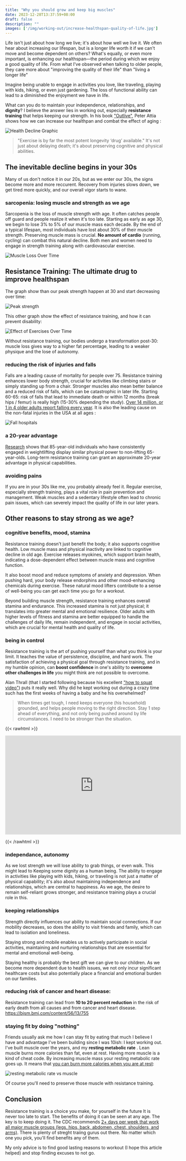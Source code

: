 ```yaml
---
title: "Why you should grow and keep big muscles"
date: 2023-12-28T13:37:59+08:00
draft: false
description: ""
images: ['/img/working-out/increase-healthspan-quality-of-life.jpg']
---
```


Life isn't just about how long we live; it's about how well we live it. We often hear about increasing our lifespan, but is a longer life worth it if we can't move and become dependent on others? What's equally, or even more important, is enhancing our healthspan—the period during which we enjoy a good quality of life. From what I've observed when talking to older people, they care more about "improving the quality of their life" than "living a longer life" 

Imagine being unable to engage in activities you love, like traveling, playing with kids, hiking, or even just gardening. The loss of functional ability can lead to a diminished the enjoyment we have in life. 

What can you do to maintain your independence, relationships, and **dignity**?  I believe the answer lies in working out, especially **resistance training** that helps keeping our strength. In his book ["Outlive"](https://peterattiamd.com/outlive/), Peter Attia shows how we can increase our healthpan and combat the effect of aging : 

![Health Decline Graphic](/img/working-out/increase-healthspan-quality-of-life.jpg)

> "Exercise is by far the most potent longevity ‘drug’ available." It's not just about delaying death; it's about preserving cognitive and physical abilities.

## The inevitable decline begins in your 30s

Many of us don't notice it in our 20s, but as we enter our 30s, the signs become more and more reccurent. Recovery from injuries slows down, we get tired more quickly, and our overall vigor starts to wane. 

### sarcopenia: losing muscle and strength as we age

Sarcopenia is the loss of muscle strength with age. It often catches people off guard and people realize it when it's too late. Starting as early as age 30, we begin to lose 3% to 5% of our muscle mass each decade. By the end of a typical lifespan, most individuals have lost about 30% of their muscle strength.
Preserving muscle mass is crucial. **No amount of cardio** (running, cycling) can combat this natural decline.  Both men and women need to engage in strength training along with cardiovascular exercise.


![Muscle Loss Over Time](/img/working-out/muscle-strengtht-loss.webp)


## Resistance Training: The ultimate drug to improve healthspan

The graph show than our peak strength happen at 30 and start decreasing over time:

![Peak strength](/img/working-out/peak-strenght.jpeg)

This other graph show the effect of resistance training, and how it can prevent disability:

![Effect of Exercises Over Time](/img/working-out/resistance-training-effect.png)

Without resistance training, our bodies undergo a transformation post-30: muscle loss gives way to a higher fat percentage, leading to a weaker physique and the lose of autonomy.

### reducing the risk of injuries and falls

Falls are a leading cause of mortality for people over 75. Resistance training enhances lower body strength, crucial for activities like climbing stairs or simply standing up from a chair. Stronger muscles also mean better balance and a reduced risk of falls, which can be catastrophic in later life. Starting 60-65: risk of falls that lead to immediate death or within 12 months (break hips / femur) is really high (15-30% depending the study). [Over 14 million, or 1 in 4 older adults report falling every year](https://www.cdc.gov/falls/data/). It is also the leading cause on the non-fatal injuries in the USA at all ages : 

![Fall hospitals](/img/working-out/fall-leading-cause-hospitals.png)


### a 20-year advantage

[Research](https://www.nsca.com/contentassets/2a4112fb355a4a48853bbafbe070fb8e/resistance_training_for_older_adults__position.1.pdf) shows that 85-year-old individuals who have consistently engaged in weightlifting display similar physical power to non-lifting 65-year-olds. Long-term resistance training can grant an approximate 20-year advantage in physical capabilities.


### avoiding pains

If you are in your 30s like me, you probably already feel it.  Regular exercise, especially strength training, plays a vital role in pain prevention and management. Weak muscles and a sedentary lifestyle often lead to chronic pain issues, which can severely impact the quality of life in our later years.


## Other reasons to stay strong as we age?

### cognitive benefits, mood, stamina

Resistance training doesn't just benefit the body; it also supports cognitive health. Low muscle mass and physical inactivity are linked to cognitive decline in old age. Exercise releases myokines, which support brain health, indicating a dose-dependent effect between muscle mass and cognitive function.

It also boost mood and reduce symptoms of anxiety and depression. When pushing hard, your body release endorphins and other mood-enhancing chemicals during exercise. These natural mood lifters contribute to a sense of well-being you can get each time you go for a workout.

Beyond building muscle strength, resistance training enhances overall stamina and endurance. This increased stamina is not just physical; it translates into greater mental and emotional resilience. Older adults with higher levels of fitness and stamina are better equipped to handle the challenges of daily life, remain independent, and engage in social activities, which are crucial for mental health and quality of life.

### being in control

Resistance training is the art of pushing yourself than what you think is your limit. It teaches the value of persistence, discipline, and hard work. The satisfaction of achieving a physical goal through resistance training, and in my humble opinion, can **boost confidence** in one's ability to **overcome other challenges in life** you might think are not possible to overcome.

Alan Thrall (that I started following because his excellent ["how to squat video"](https://www.youtube.com/watch?v=UFs6E3Ti1jg)) puts it really well. Why did he kept working out during a crazy time such has the first weeks of having a baby and he his overwhelmed?
 
> When times get tough, I need keeps everyone (his household) grounded, and helps people moving to the right direction. Stay 1 step ahead of everything, and not only being pushed around by life circumstances. I need to be stronger than the situation. 

{{< rawhtml >}}

<iframe width="560" height="315" src="https://www.youtube.com/embed/NQlHBvg6Cgw?si=wsx7Pvh-gDhkrXCP&amp;start=516" title="YouTube video player" frameborder="0" allow="accelerometer; autoplay; clipboard-write; encrypted-media; gyroscope; picture-in-picture; web-share" allowfullscreen></iframe>

{{< /rawhtml >}}


### independance, autonomy

As we lost strength we will lose ability to grab things, or even walk. This might lead to Keeping some dignity as a human being. 
The ability to engage in activities like playing with kids, hiking, or traveling is not just a matter of physical capability; it's also about maintaining independence and relationships, which are central to happiness. As we age, the desire to remain self-reliant grows stronger, and resistance training plays a crucial role in this.


### keeping relationships

Strength directly influences our ability to maintain social connections. If our mobility decreases, so does the ability to visit friends and family, which can lead to isolation and loneliness. 

Staying strong and mobile enables us to actively participate in social activities, maintaining and nurturing relationships that are essential for mental and emotional well-being.

Staying healthy is probably the best gift we can give to our children. As we become more dependent due to health issues, we not only incur significant healthcare costs but also potentially place a financial and emotional burden on our families.

### reducing risk of cancer and heart disease: 

Resistance training can lead from **10 to 20 percent reduction** in the risk of early death from all causes and from cancer and heart disease. https://bjsm.bmj.com/content/56/13/755 


### staying fit by doing "nothing"
Friends usually ask me how I can stay fit by eating that much I believe I have and advantage I've been building since I was 10ish: I kept working out. I've built muscle over the years, and my **resting metabolic rate** . Lean muscle burns more calories than fat, even at rest. Having more muscle is a kind of cheat code.  By increasing muscle mass your resting metabolic rate goes up. It means that [you can burn more calories when you are at rest]((https://www.researchgate.net/figure/Relationship-between-BMR-and-lean-body-mass_fig1_5440088)):

![resting metabolic rate vs muscle](/img/working-out/resting-metabolic-rate-vs-lean-muscle.png)

Of course you'll need to preserve those muscle with resistance training.


## Conclusion

Resistance training is a choice you make, for yourself in the future It is never too late to start. The benefits of doing it can be seen at any age. The key is to keep doing it. The CDC recommends [2+ days per week that work all major muscle groups (legs, hips, back, abdomen, chest, shoulders, and arms)](https://www.cdc.gov/physicalactivity/basics/age-chart.html). There is plenty of streght traiing gurus out there. No matter which one you pick, you'll find benefits any of them. 

My only advice is to find good lasting reasons to workout (I hope this article helped) and stop finding excuses to not go. 
